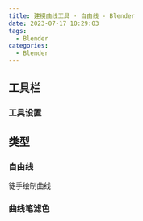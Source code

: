 ```yaml
---
title: 建模曲线工具 · 自由线 - Blender
date: 2023-07-17 10:29:03
tags:
  - Blender
categories:
  - Blender
---
```


## 工具栏

### 工具设置

## 类型

### 自由线

徒手绘制曲线

### 曲线笔滤色
